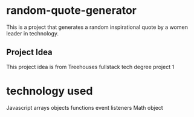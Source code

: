 # random-quote-generator

This is a project that generates a random inspirational quote by a women leader in technology.



## Project Idea

This project idea is from Treehouses fullstack tech degree project 1

# technology used

Javascript
arrays
objects
functions 
event listeners
Math object
